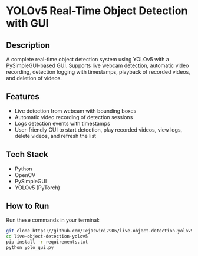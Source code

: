 # YOLOv5 Real-Time Object Detection with GUI

## Description
A complete real-time object detection system using YOLOv5 with a PySimpleGUI-based GUI. 
Supports live webcam detection, automatic video recording, detection logging with timestamps, playback of recorded videos, and deletion of videos.

## Features
- Live detection from webcam with bounding boxes
- Automatic video recording of detection sessions
- Logs detection events with timestamps
- User-friendly GUI to start detection, play recorded videos, view logs, delete videos, and refresh the list

## Tech Stack
- Python
- OpenCV
- PySimpleGUI
- YOLOv5 (PyTorch)

## How to Run

Run these commands in your terminal:

```bash
git clone https://github.com/Tejaswini2906/live-object-detection-yolov5.git
cd live-object-detection-yolov5
pip install -r requirements.txt
python yolo_gui.py
